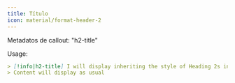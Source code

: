 ```yaml
---
title: Título
icon: material/format-header-2
---
```


Metadatos de callout: "h2-title"

Usage:
```md
> [!info|h2-title] I will display inheriting the style of Heading 2s in this theme
> Content will display as usual
```